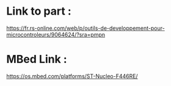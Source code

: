 # Link to part :
https://fr.rs-online.com/web/p/outils-de-developpement-pour-microcontroleurs/9064624/?sra=pmpn

# MBed Link :
https://os.mbed.com/platforms/ST-Nucleo-F446RE/
